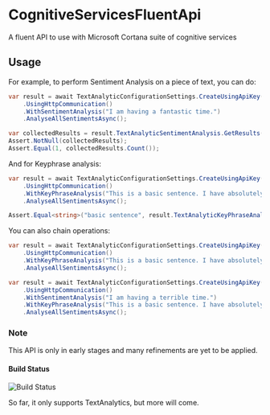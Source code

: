 # CognitiveServicesFluentApi
A fluent API to use with Microsoft Cortana suite of cognitive services

## Usage
For example, to perform Sentiment Analysis on a piece of text, you can do:
```c#
var result = await TextAnalyticConfigurationSettings.CreateUsingApiKey("my-api-key")
    .UsingHttpCommunication()
    .WithSentimentAnalysis("I am having a fantastic time.")
    .AnalyseAllSentimentsAsync();

var collectedResults = result.TextAnalyticSentimentAnalysis.GetResults(SentimentClassification.Positive);
Assert.NotNull(collectedResults);
Assert.Equal(1, collectedResults.Count());
```

And for Keyphrase analysis:
```c#
var result = await TextAnalyticConfigurationSettings.CreateUsingApiKey("my-api-key")
    .UsingHttpCommunication()
    .WithKeyPhraseAnalysis("This is a basic sentence. I have absolutely nothing to assert here.")
    .AnalyseAllSentimentsAsync();

Assert.Equal<string>("basic sentence", result.TextAnalyticKeyPhraseAnalysis.AnalysisResult.ResponseData.documents[0].keyPhrases[0]);
```

You can also chain operations:
```c#
var result = await TextAnalyticConfigurationSettings.CreateUsingApiKey("my-api-key")
    .UsingHttpCommunication()
    .WithKeyPhraseAnalysis("This is a basic sentence. I have absolutely nothing to assert here.")
    .AnalyseAllSentimentsAsync();

var result = await TextAnalyticConfigurationSettings.CreateUsingApiKey("my-api-key")
    .UsingHttpCommunication()
    .WithSentimentAnalysis("I am having a terrible time.")
    .WithKeyPhraseAnalysis("This is a basic sentence. I have absolutely nothing to assert here.")
    .AnalyseAllSentimentsAsync();
```

### Note
This API is only in early stages and many refinements are yet to be applied.

#### Build Status
![Build Status](https://glav.visualstudio.com/_apis/public/build/definitions/ce515890-8bbd-414a-8432-78aacd311745/34/badge)

So far, it only supports TextAnalytics, but more will come.

